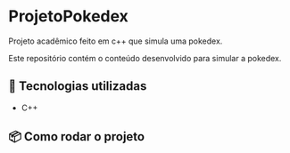 # ProjetoPokedex

Projeto acadêmico feito em c++ que simula uma pokedex.

Este repositório contém o conteúdo desenvolvido para simular a pokedex.

## 🚀 Tecnologias utilizadas

- C++

## 📦 Como rodar o projeto
